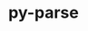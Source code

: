 ---
title: "py-parse"
layout: cache
categories: [package, develop]
meta: {"compilers": ["gcc@=11.4.0", "gcc@=7.5.0", "gcc@=9.4.0", "oneapi@=2024.2.1"], "num_specs": 26, "num_specs_by_stack": {"e4s": 5, "e4s-neoverse-v2": 6, "e4s-neoverse_v1": 2, "e4s-oneapi": 6, "e4s-power": 1, "radiuss": 6, "root": 26}, "oss": ["ubuntu18.04", "ubuntu20.04", "ubuntu22.04"], "platforms": ["linux"], "stacks": ["e4s", "e4s-neoverse-v2", "e4s-neoverse_v1", "e4s-oneapi", "e4s-power", "radiuss", "root"], "targets": ["neoverse_v1", "neoverse_v2", "ppc64le", "x86_64_v3"], "versions": ["1.18.0"]}
spec_details: [{"compiler": "gcc@=11.4.0", "hash": "3ityl2xn5jh7h643upgtlqwnxlir5fnk", "os": "ubuntu22.04", "platform": "linux", "size": "-", "stacks": ["e4s", "root"], "target": "x86_64_v3", "variants": ["build_system=python_pip"], "versions": ["1.18.0"]}, {"compiler": "oneapi@=2024.2.1", "hash": "44bscwkionlwm3knb3iwei77lpvaa5xl", "os": "ubuntu22.04", "platform": "linux", "size": "-", "stacks": ["e4s-oneapi", "root"], "target": "x86_64_v3", "variants": ["build_system=python_pip"], "versions": ["1.18.0"]}, {"compiler": "gcc@=11.4.0", "hash": "6ybpejl3ys5mcyj4v6uwkvm6ohq4sqlq", "os": "ubuntu22.04", "platform": "linux", "size": "-", "stacks": ["e4s-neoverse_v1", "root"], "target": "neoverse_v1", "variants": ["build_system=python_pip"], "versions": ["1.18.0"]}, {"compiler": "gcc@=7.5.0", "hash": "aj6s6rr3genyyakvc2dr6tm7s6wtwk34", "os": "ubuntu18.04", "platform": "linux", "size": "-", "stacks": ["radiuss", "root"], "target": "x86_64_v3", "variants": ["build_system=python_pip"], "versions": ["1.18.0"]}, {"compiler": "gcc@=9.4.0", "hash": "b3ibqvquro34kipvpguoymnuprymzgca", "os": "ubuntu20.04", "platform": "linux", "size": "-", "stacks": ["e4s-power", "root"], "target": "ppc64le", "variants": ["build_system=python_pip"], "versions": ["1.18.0"]}, {"compiler": "oneapi@=2024.2.1", "hash": "cc2sd7vlqnaatm5iqggdfyapcvvs6mnm", "os": "ubuntu22.04", "platform": "linux", "size": "-", "stacks": ["e4s-oneapi", "root"], "target": "x86_64_v3", "variants": ["build_system=python_pip"], "versions": ["1.18.0"]}, {"compiler": "gcc@=7.5.0", "hash": "e47i3u5fifgkszjesk2juwjnesrrsrre", "os": "ubuntu18.04", "platform": "linux", "size": "-", "stacks": ["radiuss", "root"], "target": "x86_64_v3", "variants": ["build_system=python_pip"], "versions": ["1.18.0"]}, {"compiler": "gcc@=11.4.0", "hash": "eaaaznq4etnp66wxgc2ycxmgkftraie6", "os": "ubuntu22.04", "platform": "linux", "size": "-", "stacks": ["e4s", "root"], "target": "x86_64_v3", "variants": ["build_system=python_pip"], "versions": ["1.18.0"]}, {"compiler": "gcc@=11.4.0", "hash": "grrcexm6ig2vjorobzjtya7v7hgsonim", "os": "ubuntu22.04", "platform": "linux", "size": "-", "stacks": ["e4s-neoverse-v2", "root"], "target": "neoverse_v2", "variants": ["build_system=python_pip"], "versions": ["1.18.0"]}, {"compiler": "gcc@=11.4.0", "hash": "hfpshsju33buk7ixyg22delvhkywlb3y", "os": "ubuntu22.04", "platform": "linux", "size": "-", "stacks": ["e4s", "root"], "target": "x86_64_v3", "variants": ["build_system=python_pip"], "versions": ["1.18.0"]}, {"compiler": "oneapi@=2024.2.1", "hash": "l555tr4cmwadmdz3psfnzrml5x56tmaw", "os": "ubuntu22.04", "platform": "linux", "size": "-", "stacks": ["e4s-oneapi", "root"], "target": "x86_64_v3", "variants": ["build_system=python_pip"], "versions": ["1.18.0"]}, {"compiler": "gcc@=11.4.0", "hash": "llawphh2bk2l6bmz6z4ckefgga2lbl7p", "os": "ubuntu22.04", "platform": "linux", "size": "-", "stacks": ["e4s-neoverse-v2", "root"], "target": "neoverse_v2", "variants": ["build_system=python_pip"], "versions": ["1.18.0"]}, {"compiler": "gcc@=7.5.0", "hash": "lqjsrs5bgede2ytdtnllrkzexdy2pco5", "os": "ubuntu18.04", "platform": "linux", "size": "-", "stacks": ["radiuss", "root"], "target": "x86_64_v3", "variants": ["build_system=python_pip"], "versions": ["1.18.0"]}, {"compiler": "oneapi@=2024.2.1", "hash": "mhyxeybigbmx7ajrmclm67wij65nqe5n", "os": "ubuntu22.04", "platform": "linux", "size": "-", "stacks": ["e4s-oneapi", "root"], "target": "x86_64_v3", "variants": ["build_system=python_pip"], "versions": ["1.18.0"]}, {"compiler": "oneapi@=2024.2.1", "hash": "off5ubmgmicvgog75jrohbtlvix3lndx", "os": "ubuntu22.04", "platform": "linux", "size": "-", "stacks": ["e4s-oneapi", "root"], "target": "x86_64_v3", "variants": ["build_system=python_pip"], "versions": ["1.18.0"]}, {"compiler": "gcc@=7.5.0", "hash": "q2dlxtixqkf2q3tunktujrwktak47jv2", "os": "ubuntu18.04", "platform": "linux", "size": "-", "stacks": ["radiuss", "root"], "target": "x86_64_v3", "variants": ["build_system=python_pip"], "versions": ["1.18.0"]}, {"compiler": "gcc@=11.4.0", "hash": "qvrariu2ro4sekjosk2aspm2lb4ji5dq", "os": "ubuntu22.04", "platform": "linux", "size": "-", "stacks": ["e4s-neoverse-v2", "root"], "target": "neoverse_v2", "variants": ["build_system=python_pip"], "versions": ["1.18.0"]}, {"compiler": "oneapi@=2024.2.1", "hash": "rmkiac4dj72kxal3ubbkp6v43kbsqh3g", "os": "ubuntu22.04", "platform": "linux", "size": "-", "stacks": ["e4s-oneapi", "root"], "target": "x86_64_v3", "variants": ["build_system=python_pip"], "versions": ["1.18.0"]}, {"compiler": "gcc@=7.5.0", "hash": "t4oyi64qjmixdefemekwp4ckxlup7avv", "os": "ubuntu18.04", "platform": "linux", "size": "-", "stacks": ["radiuss", "root"], "target": "x86_64_v3", "variants": ["build_system=python_pip"], "versions": ["1.18.0"]}, {"compiler": "gcc@=7.5.0", "hash": "thnmbxm4rrylolff5ku6qw2qszshkxmz", "os": "ubuntu18.04", "platform": "linux", "size": "-", "stacks": ["radiuss", "root"], "target": "x86_64_v3", "variants": ["build_system=python_pip"], "versions": ["1.18.0"]}, {"compiler": "gcc@=11.4.0", "hash": "ti2ska3rhymmmkqgkjzzt3il2wy546dh", "os": "ubuntu22.04", "platform": "linux", "size": "-", "stacks": ["e4s", "root"], "target": "x86_64_v3", "variants": ["build_system=python_pip"], "versions": ["1.18.0"]}, {"compiler": "gcc@=11.4.0", "hash": "v7tb74j5tdqkhabp6jxchg26axseedwx", "os": "ubuntu22.04", "platform": "linux", "size": "-", "stacks": ["e4s", "root"], "target": "x86_64_v3", "variants": ["build_system=python_pip"], "versions": ["1.18.0"]}, {"compiler": "gcc@=11.4.0", "hash": "vo34i3woy6xgcmopu5vhal5lrrbqqsgp", "os": "ubuntu22.04", "platform": "linux", "size": "-", "stacks": ["e4s-neoverse_v1", "root"], "target": "neoverse_v1", "variants": ["build_system=python_pip"], "versions": ["1.18.0"]}, {"compiler": "gcc@=11.4.0", "hash": "wfoomr5sh3flcb3did3hphasthmwebhc", "os": "ubuntu22.04", "platform": "linux", "size": "-", "stacks": ["e4s-neoverse-v2", "root"], "target": "neoverse_v2", "variants": ["build_system=python_pip"], "versions": ["1.18.0"]}, {"compiler": "gcc@=11.4.0", "hash": "whkotmvg7vqjeev66xttw4s2qyquj764", "os": "ubuntu22.04", "platform": "linux", "size": "-", "stacks": ["e4s-neoverse-v2", "root"], "target": "neoverse_v2", "variants": ["build_system=python_pip"], "versions": ["1.18.0"]}, {"compiler": "gcc@=11.4.0", "hash": "wmlvfhe4to7jxvvc4ujjcems5f5hf4yt", "os": "ubuntu22.04", "platform": "linux", "size": "-", "stacks": ["e4s-neoverse-v2", "root"], "target": "neoverse_v2", "variants": ["build_system=python_pip"], "versions": ["1.18.0"]}]
---